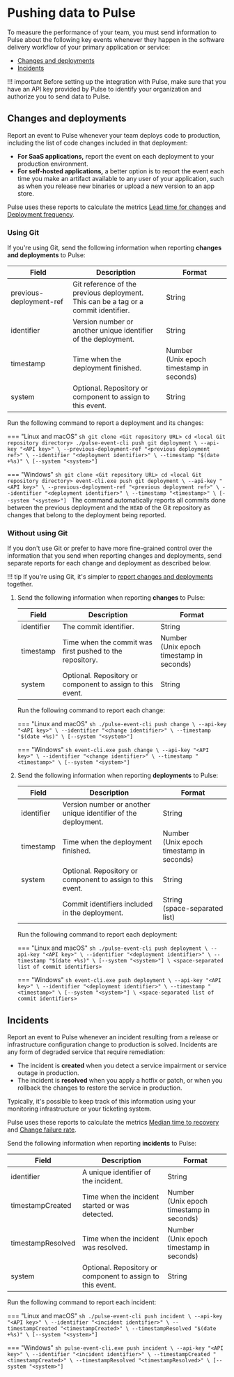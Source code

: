 # Pushing data to Pulse

To measure the performance of your team, you must send information to Pulse about the following key events whenever they happen in the software delivery workflow of your primary application or service:

-   [Changes and deployments](#changes-and-deployments)
-   [Incidents](#incidents)

!!! important
    Before setting up the integration with Pulse, make sure that you have an API key provided by Pulse to identify your organization and authorize you to send data to Pulse.

## Changes and deployments

Report an event to Pulse whenever your team deploys code to production, including the list of code changes included in that deployment:

-   **For SaaS applications,** report the event on each deployment to your production environment.
-   **For self-hosted applications,** a better option is to report the event each time you make an artifact available to any user of your application, such as when you release new binaries or upload a new version to an app store.

Pulse uses these reports to calculate the metrics [Lead time for changes](../metrics.md#lead-time-for-changes) and [Deployment frequency](../metrics.md#deployment-frequency).

### Using Git

If you're using Git, send the following information when reporting **changes and deployments** to Pulse:

| Field                   | Description                                                                             | Format                                       |
| ----------------------- | --------------------------------------------------------------------------------------- | -------------------------------------------- |
| previous-deployment-ref | Git reference of the previous deployment.<br/>This can be a tag or a commit identifier. | String                                       |
| identifier              | Version number or another unique identifier of the deployment.                          | String                                       |
| timestamp               | Time when the deployment finished.                                                      | Number<br/>(Unix epoch timestamp in seconds) |
| system                  | Optional. Repository or component to assign to this event.                              | String                                       |

Run the following command to report a deployment and its changes:

=== "Linux and macOS"
    ```sh
    git clone <Git repository URL>
    cd <local Git repository directory>
    ./pulse-event-cli push git deployment \
        --api-key "<API key>" \
        --previous-deployment-ref "<previous deployment ref>" \
        --identifier "<deployment identifier>" \
        --timestamp "$(date +%s)" \
        [--system "<system>"]
    ```

=== "Windows"
    ```sh
    git clone <Git repository URL>
    cd <local Git repository directory>
    event-cli.exe push git deployment \
        --api-key "<API key>" \
        --previous-deployment-ref "<previous deployment ref>" \
        --identifier "<deployment identifier>" \
        --timestamp "<timestamp>" \
        [--system "<system>"]
    ```
The command automatically reports all commits done between the previous deployment and the `HEAD` of the Git repository as changes that belong to the deployment being reported.

### Without using Git

If you don't use Git or prefer to have more fine-grained control over the information that you send when reporting changes and deployments, send separate reports for each change and deployment as described below.

!!! tip
    If you're using Git, it's simpler to [report changes and deployments](#using-git) together.

1.  Send the following information when reporting **changes** to Pulse:

    | Field      | Description                                                | Format                                       |
    | ---------- | ---------------------------------------------------------- | -------------------------------------------- |
    | identifier | The commit identifier.                                     | String                                       |
    | timestamp  | Time when the commit was first pushed to the repository.   | Number<br/>(Unix epoch timestamp in seconds) |
    | system     | Optional. Repository or component to assign to this event. | String                                       |

    Run the following command to report each change:

    === "Linux and macOS"
        ```sh
        ./pulse-event-cli push change \
            --api-key "<API key>" \
            --identifier "<change identifier>" \
            --timestamp "$(date +%s)" \
            [--system "<system>"]
        ```

    === "Windows"
        ```sh
        event-cli.exe push change \
            --api-key "<API key>" \
            --identifier "<change identifier>" \
            --timestamp "<timestamp>" \
            [--system "<system>"]
        ```

1.  Send the following information when reporting **deployments** to Pulse:

    | Field      | Description                                                    | Format                                       |
    | ---------- | -------------------------------------------------------------- | -------------------------------------------- |
    | identifier | Version number or another unique identifier of the deployment. | String                                       |
    | timestamp  | Time when the deployment finished.                             | Number<br/>(Unix epoch timestamp in seconds) |
    | system     | Optional. Repository or component to assign to this event.     | String                                       |
    |            | Commit identifiers included in the deployment.                 | String<br/>(space-separated list)            |

    Run the following command to report each deployment:

    === "Linux and macOS"
        ```sh
        ./pulse-event-cli push deployment \
            --api-key "<API key>" \
            --identifier "<deployment identifier>" \
            --timestamp "$(date +%s)" \
            [--system "<system>"] \
            <space-separated list of commit identifiers>
        ```

    === "Windows"
        ```sh
        event-cli.exe push deployment \
            --api-key "<API key>" \
            --identifier "<deployment identifier>" \
            --timestamp "<timestamp>" \
            [--system "<system>"] \
            <space-separated list of commit identifiers>
        ```

## Incidents

Report an event to Pulse whenever an incident resulting from a release or infrastructure configuration change to production is solved. Incidents are any form of degraded service that require remediation:

-   The incident is **created** when you detect a service impairment or service outage in production.
-   The incident is **resolved** when you apply a hotfix or patch, or when you rollback the changes to restore the service in production.

Typically, it's possible to keep track of this information using your monitoring infrastructure or your ticketing system.

Pulse uses these reports to calculate the metrics [Median time to recovery](../metrics.md#median-time-to-recover) and [Change failure rate](../metrics.md#change-failure-rate).

Send the following information when reporting **incidents** to Pulse:

| Field             | Description                                                | Format                                       |
| ----------------- | ---------------------------------------------------------- | -------------------------------------------- |
| identifier        | A unique identifier of the incident.                       | String                                       |
| timestampCreated  | Time when the incident started or was detected.            | Number<br/>(Unix epoch timestamp in seconds) |
| timestampResolved | Time when the incident was resolved.                       | Number<br/>(Unix epoch timestamp in seconds) |
| system            | Optional. Repository or component to assign to this event. | String                                       |

Run the following command to report each incident:

=== "Linux and macOS"
    ```sh
    ./pulse-event-cli push incident \
        --api-key "<API key>" \
        --identifier "<incident identifier>" \
        --timestampCreated "<timestampCreated>" \
        --timestampResolved "$(date +%s)" \
        [--system "<system>"]
    ```

=== "Windows"
    ```sh
    pulse-event-cli.exe push incident \
        --api-key "<API key>" \
        --identifier "<incident identifier>" \
        --timestampCreated "<timestampCreated>" \
        --timestampResolved "<timestampResolved>" \
        [--system "<system>"]
    ```

